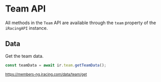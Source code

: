 # Team API

All methods in the `Team` API are available through the `team` property of the `iRacingAPI` instance.

## Data

Get the team data.

```ts
const teamData = await ir.team.getTeamData();
```
<sub>https://members-ng.iracing.com/data/team/get</sub>